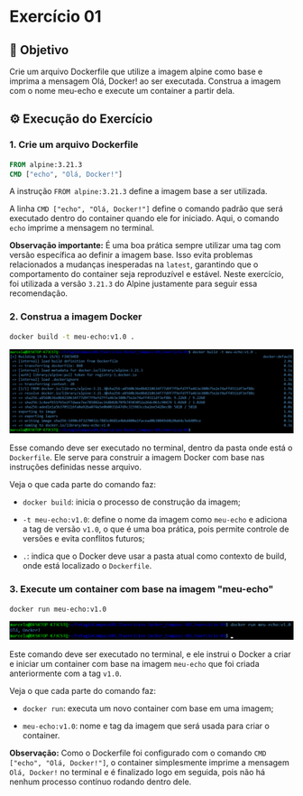 # Exercício 01

## 🎯 Objetivo

Crie um arquivo Dockerfile que utilize a imagem alpine como base e imprima a mensagem Olá, Docker! ao ser executada. Construa a imagem com o nome meu-echo e execute um container a partir dela. 

## ⚙️ Execução do Exercício

### 1. Crie um arquivo Dockerfile

```Dockerfile
FROM alpine:3.21.3
CMD ["echo", "Olá, Docker!"]
```

A instrução `FROM alpine:3.21.3` define a imagem base a ser utilizada.

A linha `CMD ["echo", "Olá, Docker!"]` define o comando padrão que será executado dentro do container quando ele for iniciado. Aqui, o comando `echo` imprime a mensagem no terminal.

**Observação importante:**
É uma boa prática sempre utilizar uma tag com versão específica ao definir a imagem base. Isso evita problemas relacionados a mudanças inesperadas na `latest`, garantindo que o comportamento do container seja reproduzível e estável.
Neste exercício, foi utilizada a versão `3.21.3` do Alpine justamente para seguir essa recomendação.

### 2. Construa a imagem Docker

```Bash
docker build -t meu-echo:v1.0 .
```

![Print da construção da imagem meu-echo](img/01-construcao-imagem-meu-echo.png)

Esse comando deve ser executado no terminal, dentro da pasta onde está o `Dockerfile`. Ele serve para construir a imagem Docker com base nas instruções definidas nesse arquivo.

Veja o que cada parte do comando faz:

* `docker build`: inicia o processo de construção da imagem;

* `-t meu-echo:v1.0`: define o nome da imagem como `meu-echo` e adiciona a tag de versão `v1.0`, o que é uma boa prática, pois permite controle de versões e evita conflitos futuros;

* `.`: indica que o Docker deve usar a pasta atual como contexto de build, onde está localizado o `Dockerfile`.

### 3. Execute um container com base na imagem "meu-echo"

```Bash
docker run meu-echo:v1.0
```

![Print da execução do container com base na imagem meu-echo](img/02-execucao-container.png)

Este comando deve ser executado no terminal, e ele instrui o Docker a criar e iniciar um container com base na imagem `meu-echo` que foi criada anteriormente com a tag `v1.0`.

Veja o que cada parte do comando faz:

* `docker run`: executa um novo container com base em uma imagem;

* `meu-echo:v1.0`: nome e tag da imagem que será usada para criar o container.

**Observação:** Como o Dockerfile foi configurado com o comando `CMD ["echo", "Olá, Docker!"]`, o container simplesmente imprime a mensagem `Olá, Docker!` no terminal e é finalizado logo em seguida, pois não há nenhum processo contínuo rodando dentro dele.
